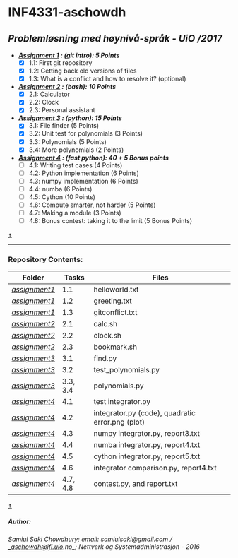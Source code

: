 # INF4331-aschowdh #

## *Problemløsning med høynivå-språk - UiO /2017* ##

* ___[Assignment 1](https://github.com/UiO-INF3331/INF3331-aschowdh/blob/master/assignment1/assignment_1.pdf) : (git intro): 5 Points___
	- [x] 1.1: First git repository
	- [x] 1.2: Getting back old versions of files
	- [x] 1.3: What is a conflict and how to resolve it? (optional)

* ___[Assignment 2](https://github.com/UiO-INF3331/INF3331-aschowdh/blob/master/assignment2/assignment_2.pdf) : (bash): 10 Points___
	- [x] 2.1: Calculator
	- [x] 2.2: Clock
	- [x] 2.3: Personal assistant

* ___[Assignment 3](https://github.com/UiO-INF3331/INF3331-aschowdh/blob/master/assignment3/assignment_3.pdf) : (python): 15 Points___
	- [x] 3.1: File finder (5 Points)
	- [x] 3.2: Unit test for polynomials (3 Points)
	- [x] 3.3: Polynomials (5 Points)
	- [x] 3.4: More polynomials (2 Points)

* ___[Assignment 4](https://github.com/UiO-INF3331/INF3331-aschowdh/blob/master/assignment4/assignment_4.pdf) : (fast python): 40 + 5 Bonus points___
	- [ ] 4.1: Writing test cases (4 Points)
	- [ ] 4.2: Python implementation (6 Points)
	- [ ] 4.3: numpy implementation (6 Points)
	- [ ] 4.4: numba (6 Points)
    - [ ] 4.5: Cython (10 Points)
    - [ ] 4.6: Compute smarter, not harder (5 Points)
    - [ ] 4.7: Making a module (3 Points)
    - [ ] 4.8: Bonus contest: taking it to the limit (5 Bonus Points)

[<kbd>↑</kbd>](https://github.com/UiO-INF3331/INF3331-aschowdh#inf4331-aschowdh)
- - - - 

### Repository Contents: ### 

Folder		|	Tasks	|	Files
-----------	| -------------	| --------------
[*assignment1*](https://github.com/UiO-INF3331/INF3331-aschowdh/tree/master/assignment1)	| 1.1		      | helloworld.txt
[*assignment1*](https://github.com/UiO-INF3331/INF3331-aschowdh/tree/master/assignment1)	| 1.2 	          | greeting.txt
[*assignment1*](https://github.com/UiO-INF3331/INF3331-aschowdh/tree/master/assignment1)	| 1.3 	          | gitconflict.txt
[*assignment2*](https://github.com/UiO-INF3331/INF3331-aschowdh/tree/master/assignment2)	| 2.1		      | calc.sh
[*assignment2*](https://github.com/UiO-INF3331/INF3331-aschowdh/tree/master/assignment2)	| 2.2		      | clock.sh
[*assignment2*](https://github.com/UiO-INF3331/INF3331-aschowdh/tree/master/assignment2)	| 2.3		      | bookmark.sh
[*assignment3*](https://github.com/UiO-INF3331/INF3331-aschowdh/tree/master/assignment3)	| 3.1		      | find.py
[*assignment3*](https://github.com/UiO-INF3331/INF3331-aschowdh/tree/master/assignment3)	| 3.2		      | test_polynomials.py
[*assignment3*](https://github.com/UiO-INF3331/INF3331-aschowdh/tree/master/assignment3)	| 3.3, 3.4		  | polynomials.py
[*assignment4*](https://github.com/UiO-INF3331/INF3331-aschowdh/tree/master/assignment4)	| 4.1      		  | test integrator.py
[*assignment4*](https://github.com/UiO-INF3331/INF3331-aschowdh/tree/master/assignment4)	| 4.2      		  | integrator.py (code), quadratic error.png (plot)
[*assignment4*](https://github.com/UiO-INF3331/INF3331-aschowdh/tree/master/assignment4)	| 4.3      		  | numpy integrator.py, report3.txt
[*assignment4*](https://github.com/UiO-INF3331/INF3331-aschowdh/tree/master/assignment4)	| 4.4      		  | numba integrator.py, report4.txt
[*assignment4*](https://github.com/UiO-INF3331/INF3331-aschowdh/tree/master/assignment4)	| 4.5      		  | cython integrator.py, report5.txt
[*assignment4*](https://github.com/UiO-INF3331/INF3331-aschowdh/tree/master/assignment4)	| 4.6      		  | integrator comparison.py, report4.txt
[*assignment4*](https://github.com/UiO-INF3331/INF3331-aschowdh/tree/master/assignment4)	| 4.7, 4.8 		  | contest.py, and report.txt


[<kbd>↑</kbd>](https://github.com/UiO-INF3331/INF3331-aschowdh#repository-contents)

##### Author:
###### _Samiul Saki Chowdhury_; *email: _samiulsaki@gmail.com_ / _aschowdh@ifi.uio.no_*; *Nettverk og Systemadministrasjon - 2016*
